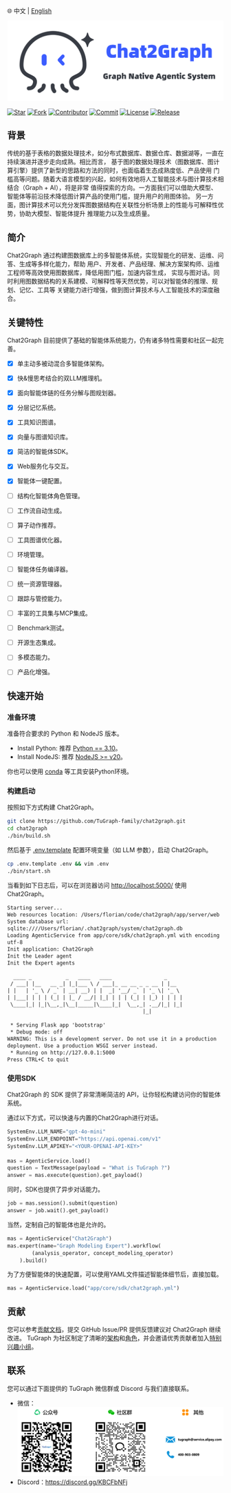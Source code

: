 🌐️ 中文 | [English](../README.md)

<p align="center">
  <img src="img/head.png" width=800/>
</p>

[![Star](https://shields.io/github/stars/tugraph-family/chat2graph?logo=startrek&label=Star&color=yellow)](https://github.com/TuGraph-family/chat2graph/stargazers)
[![Fork](https://shields.io/github/forks/tugraph-family/chat2graph?logo=forgejo&label=Fork&color=orange)](https://github.com/TuGraph-family/chat2graph/forks)
[![Contributor](https://shields.io/github/contributors/tugraph-family/chat2graph?logo=actigraph&label=Contributor&color=abcdef)](https://github.com/TuGraph-family/chat2graph/contributors)
[![Commit](https://badgen.net/github/last-commit/tugraph-family/chat2graph/master?icon=git&label=Commit)](https://github.com/TuGraph-family/chat2graph/commits/master)
[![License](https://shields.io/github/license/tugraph-family/chat2graph?logo=apache&label=License&color=blue)](https://www.apache.org/licenses/LICENSE-2.0.html)
[![Release](https://shields.io/github/v/release/tugraph-family/chat2graph.svg?logo=stackblitz&label=Version&color=red)](https://github.com/TuGraph-family/chat2graph/releases)

## 背景

传统的基于表格的数据处理技术，如分布式数据库、数据仓库、数据湖等，一直在持续演进并逐步走向成熟。相比而言，
基于图的数据处理技术（图数据库、图计算引擎）提供了新型的思路和方法的同时，也面临着生态成熟度低、产品使用
门槛高等问题。随着大语言模型的兴起，如何有效地将人工智能技术与图计算技术相结合（Graph + AI），将是非常
值得探索的方向。一方面我们可以借助大模型、 智能体等前沿技术降低图计算产品的使用门槛，提升用户的用图体验。
另一方面，图计算技术可以充分发挥图数据结构在关联性分析场景上的性能与可解释性优势，协助大模型、智能体提升
推理能力以及生成质量。

## 简介

Chat2Graph 通过构建图数据库上的多智能体系统，实现智能化的研发、运维、问答、生成等多样化能力，帮助
用户、开发者、产品经理、解决方案架构师、运维工程师等高效使用图数据库，降低用图门槛，加速内容生成，
实现与图对话。同时利用图数据结构的关系建模、可解释性等天然优势，可以对智能体的推理、规划、记忆、工具等
关键能力进行增强，做到图计算技术与人工智能技术的深度融合。

## 关键特性

Chat2Graph 目前提供了基础的智能体系统能力，仍有诸多特性需要和社区一起完善。

- [x] 单主动多被动混合多智能体架构。
- [x] 快&慢思考结合的双LLM推理机。
- [x] 面向智能体链的任务分解与图规划器。
- [x] 分层记忆系统。
- [x] 工具知识图谱。
- [x] 向量与图谱知识库。
- [x] 简洁的智能体SDK。
- [x] Web服务化与交互。
- [x] 智能体一键配置。
- [ ] 结构化智能体角色管理。
- [ ] 工作流自动生成。
- [ ] 算子动作推荐。
- [ ] 工具图谱优化器。
- [ ] 环境管理。
- [ ] 智能体任务编译器。
- [ ] 统一资源管理器。
- [ ] 跟踪与管控能力。
- [ ] 丰富的工具集与MCP集成。
- [ ] Benchmark测试。
- [ ] 开源生态集成。
- [ ] 多模态能力。
- [ ] 产品化增强。


## 快速开始

### 准备环境

准备符合要求的 Python 和 NodeJS 版本。

* Install Python: 推荐 [Python == 3.10](https://www.python.org/downloads)。
* Install NodeJS: 推荐 [NodeJS >= v20](https://nodejs.org/en/download)。

你也可以使用 [conda][conda] 等工具安装Python环境。

### 构建启动

按照如下方式构建 Chat2Graph。

```bash
git clone https://github.com/TuGraph-family/chat2graph.git
cd chat2graph
./bin/build.sh
```

然后基于 [.env.template](../.env.template) 配置环境变量（如 LLM 参数），启动 Chat2Graph。

```bash
cp .env.template .env && vim .env
./bin/start.sh
```

当看到如下日志后，可以在浏览器访问 [http://localhost:5000/](http://localhost:5000/) 使用 Chat2Graph。

```text
Starting server...
Web resources location: /Users/florian/code/chat2graph/app/server/web
System database url: sqlite:////Users/florian/.chat2graph/system/chat2graph.db
Loading AgenticService from app/core/sdk/chat2graph.yml with encoding utf-8
Init application: Chat2Graph
Init the Leader agent
Init the Expert agents

  ____ _           _   ____   ____                 _     
 / ___| |__   __ _| |_|___ \ / ___|_ __ __ _ _ __ | |__  
| |   | '_ \ / _` | __| __) | |  _| '__/ _` | '_ \| '_ \ 
| |___| | | | (_| | |_ / __/| |_| | | | (_| | |_) | | | |
 \____|_| |_|\__,_|\__|_____|\____|_|  \__,_| .__/|_| |_|
                                            |_|          

 * Serving Flask app 'bootstrap'
 * Debug mode: off
WARNING: This is a development server. Do not use it in a production deployment. Use a production WSGI server instead.
 * Running on http://127.0.0.1:5000
Press CTRL+C to quit

```

### 使用SDK

Chat2Graph 的 SDK 提供了非常清晰简洁的 API，让你轻松构建访问你的智能体系统。

通过以下方式，可以快速与内置的Chat2Graph进行对话。

```python
SystemEnv.LLM_NAME="gpt-4o-mini"
SystemEnv.LLM_ENDPOINT="https://api.openai.com/v1"
SystemEnv.LLM_APIKEY="<YOUR-OPENAI-API-KEY>"

mas = AgenticService.load()
question = TextMessage(payload = "What is TuGraph ?")
answer = mas.execute(question).get_payload()
```

同时，SDK也提供了异步对话能力。

```python
job = mas.session().submit(question)
answer = job.wait().get_payload()
```

当然，定制自己的智能体也是允许的。

```python
mas = AgenticService("Chat2Graph")
mas.expert(name="Graph Modeling Expert").workflow(
        (analysis_operator, concept_modeling_operator)
    ).build()
```

为了方便智能体的快速配置，可以使用YAML文件描述智能体细节后，直接加载。

```python
mas = AgenticService.load("app/core/sdk/chat2graph.yml")
```

## 贡献
您可以参考[贡献文档][contrib]，提交 GitHub Issue/PR 提供反馈建议对 Chat2Graph 继续改进。
TuGraph 为社区制定了清晰的[架构][arch]和[角色][roles]，并会邀请优秀贡献者加入[特别兴趣小组][sigs]。

## 联系
您可以通过下面提供的 TuGraph 微信群或 Discord 与我们直接联系。

- 微信：
![](https://github.com/TuGraph-family/community/blob/master/assets/contacts-cn.png)
- Discord：https://discord.gg/KBCFbNFj

[conda]: https://docs.conda.io/projects/conda/en/latest/user-guide/install/index.html
[contrib]: https://github.com/TuGraph-family/community/blob/master/docs/CONTRIBUTING-cn.md
[arch]: https://github.com/TuGraph-family/community/blob/master/assets/arch.png
[roles]: https://github.com/TuGraph-family/community/blob/master/docs/ROLES-cn.md
[sigs]: https://github.com/TuGraph-family/community/blob/master/docs/SIGS-cn.md